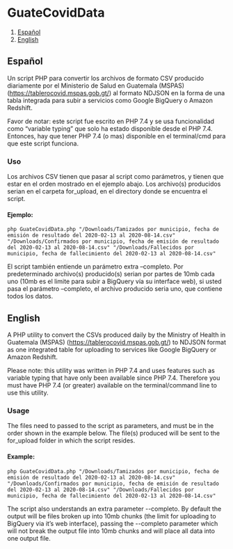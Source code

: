 # GuateCovidData

1. [Español](#español)
2. [English](#english)

## Español

Un script PHP para convertir los archivos de formato CSV producido diariamente por el Ministerio de Salud en Guatemala (MSPAS) (https://tablerocovid.mspas.gob.gt/) al formato NDJSON en la forma de una tabla integrada para subir a servicios como Google BigQuery o Amazon Redshift.

Favor de notar: este script fue escrito en PHP 7.4 y se usa funcionalidad como “variable typing” que solo ha estado disponible desde el PHP 7.4. Entonces, hay que tener PHP 7.4 (o mas) disponible en el terminal/cmd para que este script funciona.

### Uso

Los archivos CSV tienen que pasar al script como parámetros, y tienen que estar en el orden mostrado en el ejemplo abajo. Los archivo(s) producidos serian en el carpeta for_upload, en el directory donde se encuentra el script.

#### Ejemplo:

```
php GuateCovidData.php "/Downloads/Tamizados por municipio, fecha de emisión de resultado del 2020-02-13 al 2020-08-14.csv" "/Downloads/Confirmados por municipio, fecha de emisión de resultado del 2020-02-13 al 2020-08-14.csv" "/Downloads/Fallecidos por municipio, fecha de fallecimiento del 2020-02-13 al 2020-08-14.csv"
```

El script también entiende un parámetro extra –completo. Por predeterminado archivo(s) producido(s) serian por partes de 10mb cada uno (10mb es el limite para subir a BigQuery vía su interface web), si usted pasa el parámetro –completo,  el archivo producido seria uno, que contiene todos los datos.

## English

A PHP utility to convert the CSVs produced daily by the Ministry of Health in Guatemala (MSPAS) (https://tablerocovid.mspas.gob.gt/) to NDJSON format as one integrated table for uploading to services like Google BigQuery or Amazon Redshift.

Please note: this utility was written in PHP 7.4 and uses features such as variable typing that have only been available since PHP 7.4. Therefore you must have PHP 7.4 (or greater) available on the terminal/command line to use this utility.

### Usage

The files need to passed to the script as parameters, and must be in the order shown in the example below. The file(s) produced will be sent to the for_upload folder in which the script resides.

#### Example:

```
php GuateCovidData.php "/Downloads/Tamizados por municipio, fecha de emisión de resultado del 2020-02-13 al 2020-08-14.csv" "/Downloads/Confirmados por municipio, fecha de emisión de resultado del 2020-02-13 al 2020-08-14.csv" "/Downloads/Fallecidos por municipio, fecha de fallecimiento del 2020-02-13 al 2020-08-14.csv"
```

The script also understands an extra parameter --completo. By default the output will be files broken up into 10mb chunks (the limit for uploading to BigQuery via it’s web interface), passing the --completo  parameter which will not break the output file into 10mb chunks and will place all data into one output file.


